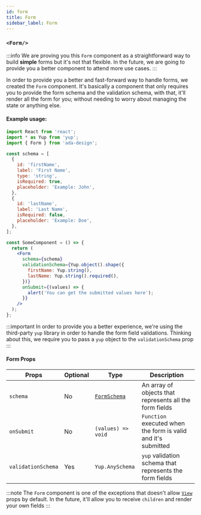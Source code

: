 ```yaml
---
id: form
title: Form
sidebar_label: Form
---
```


### `<Form/>`

:::info
We are proving you this `Form` component as a straightforward way to build **simple** forms but it's not that flexible. In the future, we are going to provide you a better component to attend more use cases.
:::

In order to provide you a better and fast-forward way to handle forms, we created the `Form` component. It's basically a component that only requires you to provide the form schema and the validation schema, with that, it'll render all the form for you; without needing to worry about managing the state or anything else.

#### Example usage:

```jsx
import React from 'react';
import * as Yup from 'yup';
import { Form } from 'ada-design';

const schema = [
  {
    id: 'firstName',
    label: 'First Name',
    type: 'string',
    isRequired: true,
    placeholder: 'Example: John',
  },
  {
    id: 'lastName',
    label: 'Last Name',
    isRequired: false,
    placeholder: 'Example: Doe',
  },
];

const SomeComponent = () => {
  return (
    <Form
      schema={schema}
      validationSchema={Yup.object().shape({
        firstName: Yup.string(),
        lastName: Yup.string().required(),
      })}
      onSubmit={(values) => {
        alert('You can get the submitted values here');
      }}
    />
  );
};
```

:::important
In order to provide you a better experience, we're using the third-party `yup` library in order to handle the form field validations. Thinking about this, we require you to pass a `yup` object to the `validationSchema` prop
:::

#### Form Props

| Props              | Optional | Type                              | Description                                                   |
| ------------------ | -------- | --------------------------------- | ------------------------------------------------------------- |
| `schema`           | No       | [`FormSchema`](types/form-schema) | An array of objects that represents all the form fields       |
| `onSubmit`         | No       | `(values) => void`                | `Function` executed when the form is valid and it's submitted |
| `validationSchema` | Yes      | `Yup.AnySchema`                   | `yup` validation schema that represents the form fields       |

:::note
The `Form` component is one of the exceptions that doesn't allow [`View`](view) props by default. In the future, it'll allow you to receive `children` and render your own fields
:::
